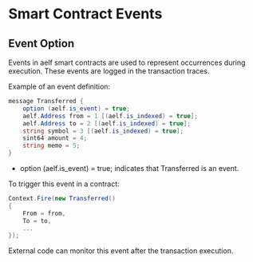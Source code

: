 # Smart Contract Events

## Event Option

Events in aelf smart contracts are used to represent occurrences during execution. These events are logged in the transaction traces.

Example of an event definition:

```cs
message Transferred {
    option (aelf.is_event) = true;
    aelf.Address from = 1 [(aelf.is_indexed) = true];
    aelf.Address to = 2 [(aelf.is_indexed) = true];
    string symbol = 3 [(aelf.is_indexed) = true];
    sint64 amount = 4;
    string memo = 5;
}
```
- option (aelf.is_event) = true; indicates that Transferred is an event.

To trigger this event in a contract:
```cs
Context.Fire(new Transferred()
{
    From = from,
    To = to,
    ...
});
```

External code can monitor this event after the transaction execution.